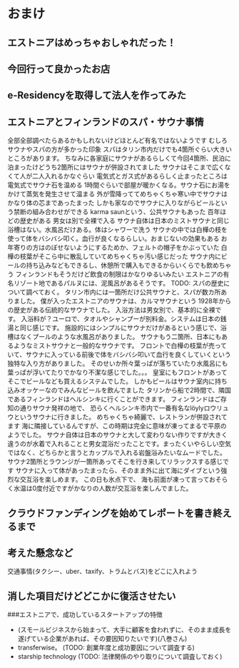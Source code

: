#  おまけ
##  エストニアはめっちゃおしゃれだった！
##  今回行って良かったお店
##  e-Residencyを取得して法人を作ってみた
##  エストニアとフィンランドのスパ・サウナ事情
全部全部調べたらあるかもしれないけどほとんど有名ではないようです
むしろサウナやスパの方が多かった印象
スパはタリン市内だけでも4箇所ぐらい大きいところがあります。
ちなみに各家庭にサウナがあるらしくて今回4箇所、民泊に泊まったけどうち2箇所にはサウナが併設されてました
サウナはそこまで広くなくて人が二人入れるかなぐらい
電気式とガス式があるらしく止まったところは電気式でサウナ石を温める
1時間ぐらいで部屋が暖かくなる。サウナ石にお湯をかけて蒸気を発生させて温まる
外が雪降っててめちゃくちゃ寒い中でサウナはかなり体の芯まであったまった
しかも家なのでサウナに入りながらビールという禁断の組み合わせができる
karma saunという、公共サウナもあった
百年ほどの歴史がある
男女は別で全裸で入る
サウナ自体は日本のミストサウナと同じ
浴槽はない。水風呂だけある。体はシャワーで洗う
サウナの中では白樺の枝を使って体をバシバシ叩く。血行が良くなるらしい。おまじないの効果もある
お年寄りの方はのぼせないようにするためか、フェルトの帽子をかぶっていた
白樺の枝葉がそこら中に散乱していてめちゃくちゃ汚い感じだった
サウナ内にビールの持ち込みなどもできるし、休憩所で購入もできるからいくらでも飲めちゃう
フィンランドもそうだけど飲食の制限はかなりゆるいみたい
エストニアの有名リゾート地であるパルヌには、泥風呂があるそうです。
TODO: スパの歴史について調べておく。
タリン市内には一箇所だけ公共サウナと、スパが数カ所ありました。
僕が入ったエストニアのサウナは、カルマサウナという 1928年からの歴史がある伝統的なサウナでした。
入浴方法は男女別で、基本的に全裸です。
入浴料が？ユーロで、タオルやシャンプーが別料金。システムは日本の銭湯と同じ感じです。
施設的にはシンプルにサウナだけがあるという感じで、浴槽はなくプールのような水風呂がありました。
サウナもう二箇所、日本にもあるようなミストサウナと一般的なサウナです。
フロントで白樺の枝葉が売っていて、サウナに入っている前後で体をバシバシ叩いて血行を良くしていくという独特な入り方がありました。
そのせいか所々葉っぱが落ちていたり水風呂にも葉っぱが浮いてたりでかなり不潔な感じでした。。。
皇室にもフロントがあってそこでビールなども買えるシステムでした。
しかもビールはサウナ室内に持ち込みオッケーなのでみんなビールを飲んでました
タリンから船で2時間で、隣国であるフィンランドはヘルシンキに行くことができます。
フィンランドはご存知の通りサウナ発祥の地で、 恐らくヘルシンキ市内で一番有名なlöylyロウリュウというサウナに行きました。
めちゃくちゃ綺麗で、レストランが併設されてます
海に隣接しているんですが、この時期は完全に意味が凍ってまるで平原のようでした。
サウナ自体は日本のサウナと大して変わりない作りですが大きく違うのが水着で入れることと男女混浴だったことです。まったくいやらしい空気ではなく、どちらかと言うとカップルで入れる岩盤浴みたいなムードでした。
サウナ2箇所とラウンジが一箇所あってそこを行き来してリラックスする感じです
サウナに入って体があったまったら、そのまま外に出て海にダイブという強烈な交互浴を楽しめます。
この日も氷点下で、 海も前面が凍って言っておそらく水温は0度付近ですがかなりの人数が交互浴を楽しんでました。

##  クラウドファンディングを始めてレポートを書き終えるまで


##  考えた懸念など
交通事情(タクシー、uber、taxify、トラムとバス)をどこに入れよう

##  消した項目だけどどこかに復活させたい
###エストニアで、成功しているスタートアップの特徴
- (スモールビジネスから始まって、大手に顧客を食われずに、そのまま成長を遂げている企業があれば、その要因知りたいです)(八巻さん)
- transferwise。 (TODO: 創業年度と成功要因について調査する)
- starship technology (TODO: 法律関係のやり取りについて調査しておく)
